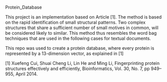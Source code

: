 Protein_Database


This project is an implementation based on Article [1]. The method
is based on the rapid identification of small structural patterns. Two complex structures
that share a sufficient number of small motives in common, will be considered likely to
similar. This method thus resembles the word bag techniques that are used in the following cases
for textual documents.

This repo was used to create a protein database, where every protein is represented by a 13-dimension vector, as explained in [1]

[1] Xuefeng Cui, Shuai Cheng Li, Lin He and Ming Li, Fingerprinting protein structures effectively and efficiently, 
Bioinformatics, Vol. 30, No. 7, pp 949–955, April 2014.
